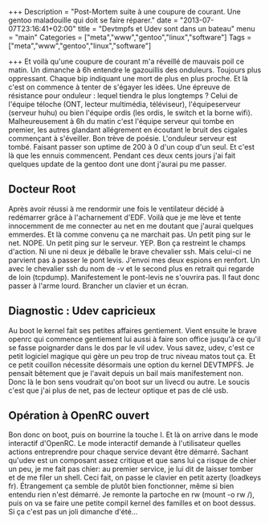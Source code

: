 +++
Description = "Post-Mortem suite à une coupure de courant. Une gentoo maladouille qui doit se faire réparer."
date = "2013-07-07T23:16:41+02:00"
title = "Devtmpfs et Udev sont dans un bateau"
menu = "main"
Categories = ["meta","www","gentoo","linux","software"]
Tags = ["meta","www","gentoo","linux","software"]

+++
Et voilà qu'une coupure de courant m'a réveillé de mauvais poil ce matin. Un dimanche à 6h entendre le gazouillis des onduleurs. Toujours plus oppressant. Chaque bip indiquant une mort de plus en plus proche. Et là c'est on commence à tenter de s'égayer les idées. Une épreuve de résistance pour onduleur : lequel tiendra le plus longtemps ? Celui de l'équipe téloche (ONT, lecteur multimédia, téléviseur), l'équipeserveur (serveur huhu) ou bien l'équipe ordis (les ordis, le switch et la borne wifi). Malheureusement à 6h du matin c'est l'équipe serveur qui tombe en premier, les autres glandant allégrement en écoutant le bruit des cigales commençant à s'éveiller. Bon trève de poésie. L'onduleur serveur est tombé. Faisant passer son uptime de 200 à 0 d'un coup d'un seul. Et c'est là que les ennuis commencent. Pendant ces deux cents jours j'ai fait quelques update de la gentoo dont une dont j'aurai pu me passer.

## Docteur Root
Après avoir réussi à me rendormir une fois le ventilateur décidé à redémarrer grâce à l'acharnement d'EDF. Voilà que je me lève et tente innocemment de me connecter au net en me doutant que j'aurai quelques emmerdes. Et là comme convenu ça ne marchait pas. Un petit ping sur le net. NOPE. Un petit ping sur le serveur. YEP. Bon ça restreint le champs d'action. Ni une ni deux je déballe le brave chevalier ssh. Mais celui-ci ne parvient pas à passer le pont levis. J'envoi mes deux espions en renfort. Un avec le chevalier ssh du nom de -v et le second plus en retrait qui regarde de loin (tcpdump). Manifestement le pont-levis ne s'ouvrira pas. Il faut donc passer à l'arme lourd. Brancher un clavier et un écran.

## Diagnostic : Udev capricieux
Au boot le kernel fait ses petites affaires gentiement. Vient ensuite le brave openrc qui commence gentiement lui aussi à faire son office jusqu'à ce qu'il se fasse poignarder dans le dos par le vil udev. Vous savez, udev, c'est ce petit logiciel magique qui gère un peu trop de truc niveau matos tout ça. Et ce petit couillon nécessite désormais une option du kernel DEVTMPFS. Je pensait bêtement que je l'avait depuis un bail mais manifestement non. Donc là le bon sens voudrait qu'on boot sur un livecd ou autre. Le soucis c'est que j'ai plus de net, pas de lecteur optique et pas de clé usb.

## Opération à OpenRC ouvert
Bon donc on boot, puis on bourrine la touche I. Et là on arrive dans le mode interactif d'OpenRC. Le mode interactif demande à l'utilisateur quelles actions entreprendre pour chaque service devant être démarré. Sachant qu'udev est un composant assez critique et que sans lui ça risque de chier un peu, je me fait pas chier: au premier service, je lui dit de laisser tomber et de me filer un shell. Ceci fait, on passe le clavier en petit azerty (loadkeys fr). Étrangement ça semble de plutôt bien fonctionner, même si bien entendu rien n'est démarré. Je remonte la partoche en rw (mount -o rw /), puis on va se faire une petite compil kernel des familles et on boot dessus. Si ça c'est pas un joli dimanche d'été…

